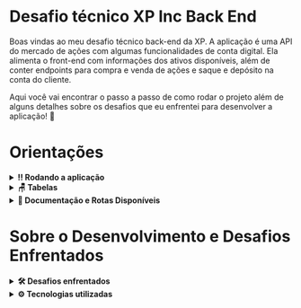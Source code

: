 # Desafio técnico XP Inc Back End

Boas vindas ao meu desafio técnico back-end da XP. A aplicação é uma API do mercado de ações com algumas funcionalidades de conta digital. Ela alimenta o front-end com informações dos ativos disponíveis, além de conter endpoints para compra e venda de ações e saque e depósito na conta do cliente. 

Aqui você vai encontrar o passo a passo de como rodar o projeto além de alguns detalhes sobre os desafios que eu enfrentei para desenvolver a aplicação! 🚀

# Orientações

<details>
  <summary><strong>‼️ Rodando a aplicação</strong></summary><br />

  1. Clone o repositório

  - `git clone https://github.com/joaogrs/desafioXPIncBackend.git`.
  - Entre na pasta do repositório que você acabou de clonar:
    - `cd desafioXPIncBackend`

  2. Instale as dependências

  - `npm install`

  3. Crie um arquivo .env na raiz do projeto
  - Ele deve conter as seguintes informações: 
   - MYSQL_HOST= ( O seu host )
   - MYSQL_USER= (Seu usuário do MYSQL)
   - MYSQL_PASSWORD= (Sua senha do MYSQL)
   - MYSQL_DATABASE= InvestimentManager
   - PORT= (Em qual porta a aplicação vai rodar)
     
  4. Faça a criação do banco dentro do MYSql
  - Na raiz do projeto existe um arquivo InvestimentManager.Sql
  - As querys são as mesmas da sessão Tabelas desse README
    - Essas são as querys necessárias para a criação do banco de dados da aplicação
    - Copie as informações e rode dentro de um servidor SQL. 
  
  5. Rodando a aplicação
  - `npm start`
  
</details>

<details>
  <summary><strong>🪑 Tabelas</strong></summary><br />
  
  O banco terá 7 tabelas. clientes, compras, vendas, investimentos, his_deposito, hist_saque, ativos_disponiveis
  
  ```sql
DROP DATABASE IF EXISTS InvestimentManager;

CREATE DATABASE InvestimentManager;

USE InvestimentManager;

CREATE TABLE clientes (
    codCliente INT NOT NULL auto_increment,
    saldo DECIMAL(8,2) NOT NULL,
    username VARCHAR(30) NOT NULL,
    password VARCHAR(80) NOT NULL,
    PRIMARY KEY(codCliente)
) ENGINE=INNODB;

CREATE TABLE ativos_disponiveis (
    id INT NOT NULL auto_increment,
    nome VARCHAR(30) NOT NULL,
    qtdeAtivo INT NOT NULL,
    valor DECIMAL(8,2) NOT NULL,
    PRIMARY KEY(id)
) ENGINE=INNODB;

CREATE TABLE compras (
    id INT NOT NULL auto_increment,
    codCliente INT NOT NULL,
    codAtivo INT NOT NULL,
    qtdeAtivo INT NOT NULL,
	PRIMARY KEY(id),
    FOREIGN KEY (codCliente)
        REFERENCES clientes (codCliente)
        ON DELETE CASCADE,
    FOREIGN KEY (codAtivo)
        REFERENCES ativos_disponiveis (id)
        ON DELETE CASCADE
)  ENGINE=INNODB;

CREATE TABLE vendas (
    id INT NOT NULL auto_increment,
    CodCliente INT NOT NULL,
    CodAtivo INT NOT NULL,
	QtdeAtivo INT NOT NULL,
	PRIMARY KEY(id),
    FOREIGN KEY (CodCliente)
        REFERENCES clientes (codCliente)
        ON DELETE CASCADE,
    FOREIGN KEY (CodAtivo)
        REFERENCES ativos_disponiveis (id)
        ON DELETE CASCADE
)  ENGINE=INNODB;

CREATE TABLE investimentos (
    id INT NOT NULL auto_increment,
    CodCliente INT NOT NULL,
    CodAtivo INT NOT NULL,
	QtdeAtivo INT NOT NULL,
    Valor DECIMAL(8,2) NOT NULL,
    PRIMARY KEY(id),
    FOREIGN KEY (CodCliente)
        REFERENCES clientes (codCliente)
        ON DELETE CASCADE,
    FOREIGN KEY (CodAtivo)
        REFERENCES ativos_disponiveis (id)
        ON DELETE CASCADE
)  ENGINE=INNODB;

CREATE TABLE hist_deposito (
    id INT NOT NULL auto_increment,
    CodCliente INT NOT NULL,
    Valor DECIMAL(8,2) NOT NULL,
    PRIMARY KEY(id),
    FOREIGN KEY (CodCliente)
        REFERENCES clientes (codCliente)
        ON DELETE CASCADE
)  ENGINE=INNODB;

CREATE TABLE hist_saque (
    id INT NOT NULL auto_increment,
    CodCliente INT NOT NULL,
    Valor DECIMAL(8,2) NOT NULL,
    PRIMARY KEY(id),
    FOREIGN KEY (CodCliente)
        REFERENCES clientes (codCliente)
        ON DELETE CASCADE
)  ENGINE=INNODB;

SET SQL_SAFE_UPDATES = 0;

INSERT INTO InvestimentManager.ativos_disponiveis (nome, qtdeAtivo, valor) VALUES
    ("XPIN", 1340985, 16.94),
    ("XPED", 50430, 5.75),
    ("RICO", 1203945, 9.60),
    ("TRYB", 13407, 10.39),
    ("GOOG", 50430948, 40.84),
    ("MTP4", 1203945, 23.93),
    ("SEF3", 103244, 3.40),
    ("META", 132394, 50.98),
    ("PTR4", 102938495, 28.60),
    ("ITU4", 3294329, 22.85),
    ("UNM3", 312432, 14.57),
    ("PATX", 10, 3.1),
    ("VSPO", 0, 10);

INSERT INTO InvestimentManager.clientes(codCliente, saldo, username, password) VALUES
    (1, 2000, "joaogrs", "senha1234");

INSERT INTO InvestimentManager.investimentos(CodCliente, CodAtivo, QtdeAtivo, Valor) VALUES
    (1, 2, 3, 17.25),
    (1, 4, 7, 72.73),
    (1, 7, 1, 3.4),
    (1, 10, 3, 68.55);
```
</details>

<details>
  <summary><strong>📁 Documentação e Rotas Disponíveis</strong></summary><br />
  
  A documentação contendo todas as rotas e a estrutura do banco foi feita com a utilização do Swagger.
  
  Na raiz do projeto também contém uma pasta imgs com um print de todas as rotas. 
  
  1. Rode a aplicação
    - `npm start`
  
  2. Entre na rota do Swagger UI
    - /docs
</details>

# Sobre o Desenvolvimento e Desafios Enfrentados

<details>
  <summary><strong>🛠 Desafios enfrentados</strong></summary><br />
  
  O primeiro desafio que encontrei na realização do case foi a decisão de quais técnologias usar. Decidi por utilizar express com javascript sem o uso de ORM. Foi uma  decisão tomada pensando em priorizar as funcionalidades da API ao invés de adicionar uma complexidade no código que poderia atrasar o desenvolvimento da aplicação e dos requisitos bonûs que eu também queria realizar. 

Após isso, pensar a estrutura do banco de dados também foi um processo desafiador. O primeiro passo foi construir um diagrama de entidade relacionamento a mão para entender quais eram os campos necessários e como as tabelas iam conversar entre si. A maior dificuldade aqui foi entender como o post de compras e vendas iam alterar as tabelas. A solução dada foi criar tabelas de histórico de compra e venda, onde o post insere os dados, e uma terceira tabela de carteira de investimentos, onde ficam as quantidades e valor total de investimentos de cada cliente. Caso seja a primeira vez que um cliente está comprando determinado ativo é feita uma inserção na carteira. Caso ele já possua o ativo, é atualizada a quantidade e o valor total ao comprar ou vender um ativo. A estrutura de saque e depósito é parecida, porém alterando o saldo em uma tabela de clientes.

Passado esse momento de decisões e já com o formato do projeto em mente iniciei sua estrutura. Para o desenvolvimento usei o eslint para a qualidade do código e o nodemon para ir rodando a api enquanto desenvolvia. Além disso, o projeto foi feito utilizando a arquitetura MSC, separando a API em camadas com funcionalidades distintas.

A partir daí o desenvolvimento correu de forma mais tranquila já que eu tinha bastante familiaridade com a estrutura e tecnologias que eu estava usando. Algumas lógicas que me marcaram nessa etapa de desenvolvimento foram as que alteram o saldo e a qtde dos ativos na carteira ao realizar os posts. Terminei os requisitos obrigatórios com cerca de 3 dias de projeto e já comecei a pensar quais seriam os próximos passos.

Depois disso, optei por realizar o máximo de validações possíveis (campos faltantes, valores negativos, tipos errados, etc) utilizando middlewares. Apesar de ter um bom conhecimento na lib joi, que testa os campos automaticamente, preferi fazer as validações a mão já que eram relativamente simples.

Com as validações feitas, comecei a implementação do JWT com uma rota extra de login (usuário, senha) onde é retornado o token. Depois disso foi só adicionar um middleware de validação de token nas rotas que eram necessárias. Nesse mesmo dia foram preenchidos os ativos disponiveis para o front, além de uma rota GET que retorna tais ativos.

Em seguida foi dado inicio aos testes unitários divididos por camada MSC, a implementação do Swagger, criação desse README.
</details>

<details>
  <summary><strong>⚙️ Tecnologias utilizadas</strong></summary><br />
  
  - Javascript
  - NodeJs
  - Express
  - JWT
  - Swagger
  - Sinon
  - Mocha 
  - Chai
  - Eslint
  - MySql
  - Bcrypto
  
</details>
